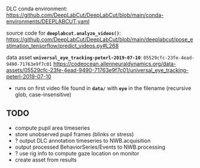 DLC conda environment: https://github.com/DeepLabCut/DeepLabCut/blob/main/conda-environments/DEEPLABCUT.yaml

source code for **`deeplabcut.analyze_videos()`**: https://github.com/DeepLabCut/DeepLabCut/blob/main/deeplabcut/pose_estimation_tensorflow/predict_videos.py#L268

data asset **`universal_eye_tracking-peterl-2019-07-10`**: `05529cfc-23fe-4ead-9490-71763e9f7c01` 
https://codeocean.allenneuraldynamics.org/data-assets/05529cfc-23fe-4ead-9490-71763e9f7c01/universal_eye_tracking-peterl-2019-07-10

- runs on first video file found in **`data/`** with **`eye`** in the filename (recursive glob, case-insensitive)

## TODO
- compute pupil area timeseries
- store unobserved pupil frames (blinks or stress)
- ? output DLC annotation timeseries to NWB.acquisition
- output processed BehaviorSeries/Events to NWB.processing
- ? use rig info to compute gaze location on monitor
- create asset from results